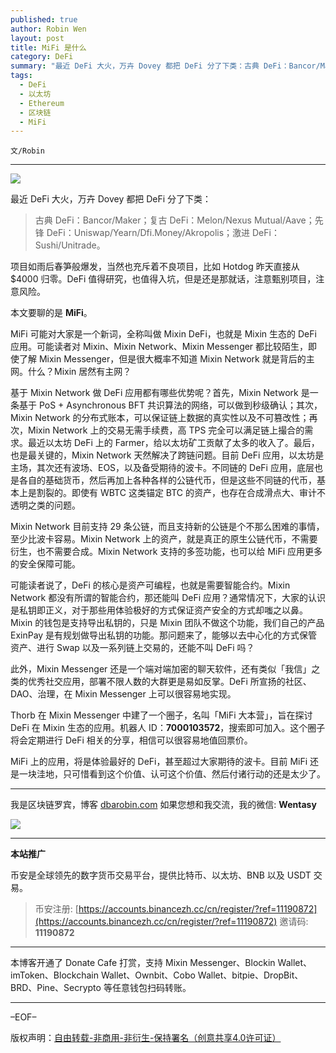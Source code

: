 ```yaml
---
published: true
author: Robin Wen
layout: post
title: MiFi 是什么
category: DeFi
summary: "最近 DeFi 大火，万卉 Dovey 都把 DeFi 分了下类：古典 DeFi：Bancor/Maker；复古 DeFi：Melon/Nexus Mutual/Aave；先锋 DeFi：Uniswap/Yearn/Dfi.Money/Akropolis；激进 DeFi：Sushi/Unitrade。MiFi 上的应用，将是体验最好的 DeFi，甚至超过大家期待的波卡。目前 MiFi 还是一块洼地，只可惜看到这个价值、认可这个价值、然后付诸行动的还是太少了。"
tags:
  - DeFi
  - 以太坊
  - Ethereum
  - 区块链
  - MiFi
---
```


`文/Robin`

***

![](https://cdn.dbarobin.com/pfjchl1.png)

最近 DeFi 大火，万卉 Dovey 都把 DeFi 分了下类：

> 古典 DeFi：Bancor/Maker；复古 DeFi：Melon/Nexus Mutual/Aave；先锋 DeFi：Uniswap/Yearn/Dfi.Money/Akropolis；激进 DeFi：Sushi/Unitrade。

项目如雨后春笋般爆发，当然也充斥着不良项目，比如 Hotdog 昨天直接从 $4000 归零。DeFi 值得研究，也值得入坑，但是还是那就话，注意甄别项目，注意风险。

本文要聊的是 **MiFi**。

MiFi 可能对大家是一个新词，全称叫做 Mixin DeFi，也就是 Mixin 生态的 DeFi 应用。可能读者对 Mixin、Mixin Network、Mixin Messenger 都比较陌生，即使了解 Mixin Messenger，但是很大概率不知道 Mixin Network 就是背后的主网。什么？Mixin 居然有主网？

基于 Mixin Network 做 DeFi 应用都有哪些优势呢？首先，Mixin Network 是一条基于 PoS + Asynchronous BFT 共识算法的网络，可以做到秒级确认；其次，Mixin Network 的分布式账本，可以保证链上数据的真实性以及不可篡改性；再次，Mixin Network 上的交易无需手续费，高 TPS 完全可以满足链上撮合的需求。最近以太坊 DeFi 上的 Farmer，给以太坊矿工贡献了太多的收入了。最后，也是最关键的，Mixin Network 天然解决了跨链问题。目前 DeFi 应用，以太坊是主场，其次还有波场、EOS，以及备受期待的波卡。不同链的 DeFi 应用，底层也是各自的基础货币，然后再加上各种各样的公链代币，但是这些不同链的代币，基本上是割裂的。即使有 WBTC 这类锚定 BTC 的资产，也存在合成滑点大、审计不透明之类的问题。

Mixin Network 目前支持 29 条公链，而且支持新的公链是个不那么困难的事情，至少比波卡容易。Mixin Network 上的资产，就是真正的原生公链代币，不需要衍生，也不需要合成。Mixin Network 支持的多签功能，也可以给 MiFi 应用更多的安全保障可能。

可能读者说了，DeFi 的核心是资产可编程，也就是需要智能合约。Mixin Network 都没有所谓的智能合约，那还能叫 DeFi 应用？通常情况下，大家的认识是私钥即正义，对于那些用体验极好的方式保证资产安全的方式却嗤之以鼻。Mixin 的钱包是支持导出私钥的，只是 Mixin 团队不做这个功能，我们自己的产品 ExinPay 是有规划做导出私钥的功能。那问题来了，能够以去中心化的方式保管资产、进行 Swap 以及一系列链上交易的，还能不叫 DeFi 吗？

此外，Mixin Messenger 还是一个端对端加密的聊天软件，还有类似「我信」之类的优秀社交应用，部署不限人数的大群更是易如反掌。DeFi 所宣扬的社区、DAO、治理，在 Mixin Messenger 上可以很容易地实现。

Thorb 在 Mixin Messenger 中建了一个圈子，名叫「MiFi 大本营」，旨在探讨 DeFi 在 Mixin 生态的应用。机器人 ID：**7000103572**，搜索即可加入。这个圈子将会定期进行 DeFi 相关的分享，相信可以很容易地值回票价。

MiFi 上的应用，将是体验最好的 DeFi，甚至超过大家期待的波卡。目前 MiFi 还是一块洼地，只可惜看到这个价值、认可这个价值、然后付诸行动的还是太少了。

***

我是区块链罗宾，博客 [dbarobin.com](https://dbarobin.com/)
如果您想和我交流，我的微信: **Wentasy**

![](https://cdn.dbarobin.com/v4yywe2.png)

***

**本站推广**

币安是全球领先的数字货币交易平台，提供比特币、以太坊、BNB 以及 USDT 交易。

> 币安注册: [https://accounts.binancezh.cc/cn/register/?ref=11190872](https://accounts.binancezh.cc/cn/register/?ref=11190872)
> 邀请码: **11190872**

***

本博客开通了 Donate Cafe 打赏，支持 Mixin Messenger、Blockin Wallet、imToken、Blockchain Wallet、Ownbit、Cobo Wallet、bitpie、DropBit、BRD、Pine、Secrypto 等任意钱包扫码转账。

<center>
    <div class="--donate-button"
         data-button-id="f8b9df0d-af9a-460d-8258-d3f435445075"
    ></div>
</center>

***

–EOF–

版权声明：[自由转载-非商用-非衍生-保持署名（创意共享4.0许可证）](http://creativecommons.org/licenses/by-nc-nd/4.0/deed.zh)
